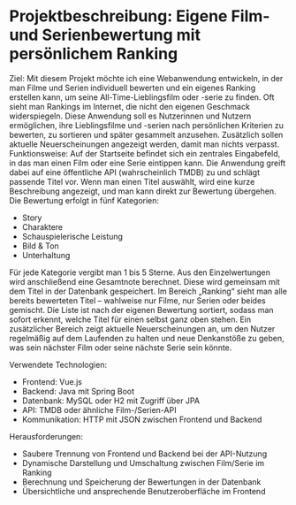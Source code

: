 # Projektbeschreibung: Eigene Film- und Serienbewertung mit persönlichem Ranking
Ziel:
Mit diesem Projekt möchte ich eine Webanwendung entwickeln, in der man Filme und Serien individuell bewerten und ein eigenes Ranking erstellen kann, um seine All-Time-Lieblingsfilm oder -serie zu finden. Oft sieht man Rankings im Internet, die nicht den eigenen Geschmack widerspiegeln. Diese Anwendung soll es Nutzerinnen und Nutzern ermöglichen, ihre Lieblingsfilme und -serien nach persönlichen Kriterien zu bewerten, zu sortieren und später gesammelt anzusehen. Zusätzlich sollen aktuelle Neuerscheinungen angezeigt werden, damit man nichts verpasst. 
Funktionsweise:
Auf der Startseite befindet sich ein zentrales Eingabefeld, in das man einen Film oder eine Serie eintippen kann. Die Anwendung greift dabei auf eine öffentliche API (wahrscheinlich TMDB) zu und schlägt passende Titel vor. Wenn man einen Titel auswählt, wird eine kurze Beschreibung angezeigt, und man kann direkt zur Bewertung übergehen.
Die Bewertung erfolgt in fünf Kategorien:
-	Story
-	Charaktere
-	Schauspielerische Leistung
-	Bild & Ton
-	Unterhaltung

Für jede Kategorie vergibt man 1 bis 5 Sterne. Aus den Einzelwertungen wird anschließend eine Gesamtnote berechnet. Diese wird gemeinsam mit dem Titel in der Datenbank gespeichert.
Im Bereich „Ranking“ sieht man alle bereits bewerteten Titel – wahlweise nur Filme, nur Serien oder beides gemischt. Die Liste ist nach der eigenen Bewertung sortiert, sodass man sofort erkennt, welche Titel für einen selbst ganz oben stehen. Ein zusätzlicher Bereich zeigt aktuelle Neuerscheinungen an, um den Nutzer regelmäßig auf dem Laufenden zu halten und neue Denkanstöße zu geben, was sein nächster Film oder seine nächste Serie sein könnte.

Verwendete Technologien:
- Frontend: Vue.js
-	Backend: Java mit Spring Boot
-	Datenbank: MySQL oder H2 mit Zugriff über JPA
-	API: TMDB oder ähnliche Film-/Serien-API   
-	Kommunikation: HTTP mit JSON zwischen Frontend und Backend

Herausforderungen:
-	Saubere Trennung von Frontend und Backend bei der API-Nutzung
-	Dynamische Darstellung und Umschaltung zwischen Film/Serie im Ranking
-	Berechnung und Speicherung der Bewertungen in der Datenbank
-	Übersichtliche und ansprechende Benutzeroberfläche im Frontend

